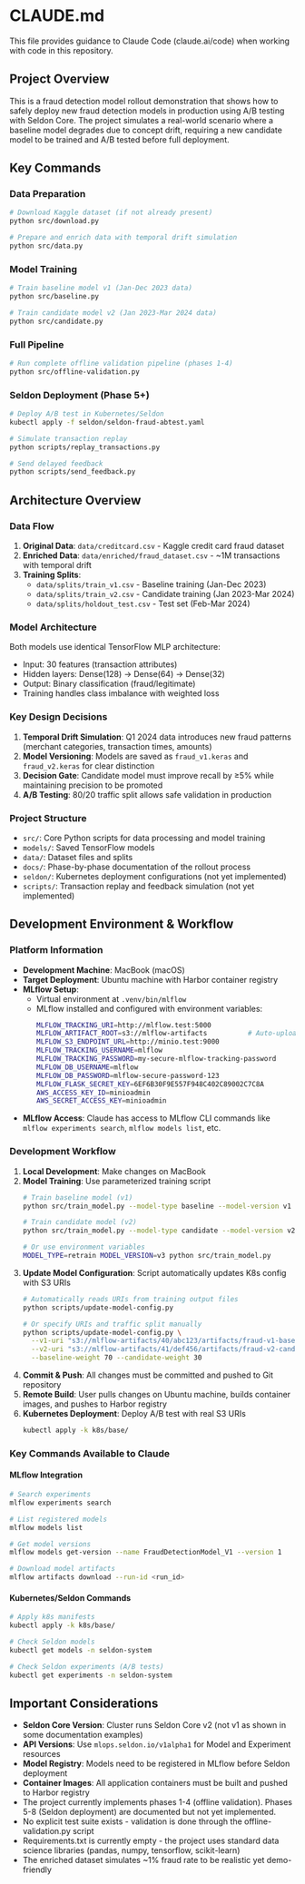 # CLAUDE.md

This file provides guidance to Claude Code (claude.ai/code) when working with code in this repository.

## Project Overview

This is a fraud detection model rollout demonstration that shows how to safely deploy new fraud detection models in production using A/B testing with Seldon Core. The project simulates a real-world scenario where a baseline model degrades due to concept drift, requiring a new candidate model to be trained and A/B tested before full deployment.

## Key Commands

### Data Preparation
```bash
# Download Kaggle dataset (if not already present)
python src/download.py

# Prepare and enrich data with temporal drift simulation
python src/data.py
```

### Model Training
```bash
# Train baseline model v1 (Jan-Dec 2023 data)
python src/baseline.py

# Train candidate model v2 (Jan 2023-Mar 2024 data)
python src/candidate.py
```

### Full Pipeline
```bash
# Run complete offline validation pipeline (phases 1-4)
python src/offline-validation.py
```

### Seldon Deployment (Phase 5+)
```bash
# Deploy A/B test in Kubernetes/Seldon
kubectl apply -f seldon/seldon-fraud-abtest.yaml

# Simulate transaction replay
python scripts/replay_transactions.py

# Send delayed feedback
python scripts/send_feedback.py
```

## Architecture Overview

### Data Flow
1. **Original Data**: `data/creditcard.csv` - Kaggle credit card fraud dataset
2. **Enriched Data**: `data/enriched/fraud_dataset.csv` - ~1M transactions with temporal drift
3. **Training Splits**:
   - `data/splits/train_v1.csv` - Baseline training (Jan-Dec 2023)
   - `data/splits/train_v2.csv` - Candidate training (Jan 2023-Mar 2024)
   - `data/splits/holdout_test.csv` - Test set (Feb-Mar 2024)

### Model Architecture
Both models use identical TensorFlow MLP architecture:
- Input: 30 features (transaction attributes)
- Hidden layers: Dense(128) → Dense(64) → Dense(32)
- Output: Binary classification (fraud/legitimate)
- Training handles class imbalance with weighted loss

### Key Design Decisions
1. **Temporal Drift Simulation**: Q1 2024 data introduces new fraud patterns (merchant categories, transaction times, amounts)
2. **Model Versioning**: Models are saved as `fraud_v1.keras` and `fraud_v2.keras` for clear distinction
3. **Decision Gate**: Candidate model must improve recall by ≥5% while maintaining precision to be promoted
4. **A/B Testing**: 80/20 traffic split allows safe validation in production

### Project Structure
- `src/`: Core Python scripts for data processing and model training
- `models/`: Saved TensorFlow models
- `data/`: Dataset files and splits
- `docs/`: Phase-by-phase documentation of the rollout process
- `seldon/`: Kubernetes deployment configurations (not yet implemented)
- `scripts/`: Transaction replay and feedback simulation (not yet implemented)

## Development Environment & Workflow

### Platform Information
- **Development Machine**: MacBook (macOS)
- **Target Deployment**: Ubuntu machine with Harbor container registry
- **MLflow Setup**:
  - Virtual environment at `.venv/bin/mlflow`
  - MLflow installed and configured with environment variables:
    ```bash
    MLFLOW_TRACKING_URI=http://mlflow.test:5000
    MLFLOW_ARTIFACT_ROOT=s3://mlflow-artifacts          # Auto-uploads to S3/MinIO
    MLFLOW_S3_ENDPOINT_URL=http://minio.test:9000
    MLFLOW_TRACKING_USERNAME=mlflow
    MLFLOW_TRACKING_PASSWORD=my-secure-mlflow-tracking-password
    MLFLOW_DB_USERNAME=mlflow
    MLFLOW_DB_PASSWORD=mlflow-secure-password-123
    MLFLOW_FLASK_SECRET_KEY=6EF6B30F9E557F948C402C89002C7C8A
    AWS_ACCESS_KEY_ID=minioadmin
    AWS_SECRET_ACCESS_KEY=minioadmin
    ```
- **MLflow Access**: Claude has access to MLflow CLI commands like `mlflow experiments search`, `mlflow models list`, etc.

### Development Workflow
1. **Local Development**: Make changes on MacBook
2. **Model Training**: Use parameterized training script
   ```bash
   # Train baseline model (v1)
   python src/train_model.py --model-type baseline --model-version v1

   # Train candidate model (v2)
   python src/train_model.py --model-type candidate --model-version v2

   # Or use environment variables
   MODEL_TYPE=retrain MODEL_VERSION=v3 python src/train_model.py
   ```
3. **Update Model Configuration**: Script automatically updates K8s config with S3 URIs
   ```bash
   # Automatically reads URIs from training output files
   python scripts/update-model-config.py

   # Or specify URIs and traffic split manually
   python scripts/update-model-config.py \
     --v1-uri "s3://mlflow-artifacts/40/abc123/artifacts/fraud-v1-baseline" \
     --v2-uri "s3://mlflow-artifacts/41/def456/artifacts/fraud-v2-candidate" \
     --baseline-weight 70 --candidate-weight 30
   ```
5. **Commit & Push**: All changes must be committed and pushed to Git repository
6. **Remote Build**: User pulls changes on Ubuntu machine, builds container images, and pushes to Harbor registry
7. **Kubernetes Deployment**: Deploy A/B test with real S3 URIs
   ```bash
   kubectl apply -k k8s/base/
   ```

### Key Commands Available to Claude

#### MLflow Integration
```bash
# Search experiments
mlflow experiments search

# List registered models
mlflow models list

# Get model versions
mlflow models get-version --name FraudDetectionModel_V1 --version 1

# Download model artifacts
mlflow artifacts download --run-id <run_id>
```

#### Kubernetes/Seldon Commands
```bash
# Apply k8s manifests
kubectl apply -k k8s/base/

# Check Seldon models
kubectl get models -n seldon-system

# Check Seldon experiments (A/B tests)
kubectl get experiments -n seldon-system
```

## Important Considerations

- **Seldon Core Version**: Cluster runs Seldon Core v2 (not v1 as shown in some documentation examples)
- **API Versions**: Use `mlops.seldon.io/v1alpha1` for Model and Experiment resources
- **Model Registry**: Models need to be registered in MLflow before Seldon deployment
- **Container Images**: All application containers must be built and pushed to Harbor registry
- The project currently implements phases 1-4 (offline validation). Phases 5-8 (Seldon deployment) are documented but not yet implemented.
- No explicit test suite exists - validation is done through the offline-validation.py script
- Requirements.txt is currently empty - the project uses standard data science libraries (pandas, numpy, tensorflow, scikit-learn)
- The enriched dataset simulates ~1% fraud rate to be realistic yet demo-friendly
